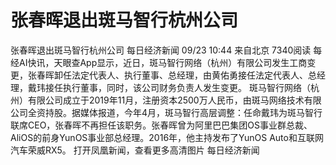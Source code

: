 # 张春晖退出斑马智行杭州公司

张春晖退出斑马智行杭州公司
每日经济新闻
09/23 10:44  来自北京
7340阅读
每经AI快讯，天眼查App显示，近日，斑马智行网络（杭州）有限公司发生工商变更，张春晖卸任法定代表人、执行董事、总经理，由黄佑勇接任法定代表人、总经理，戴玮接任执行董事，同时，该公司财务负责人发生变更。
斑马智行网络（杭州）有限公司成立于2019年11月，注册资本2500万人民币，由斑马网络技术有限公司全资持股。据媒体报道，今年4月，斑马智行高层调整：任命戴玮为斑马智行联席CEO，张春晖不再担任该职务。张春晖曾为阿里巴巴集团OS事业群总裁、AliOS的前身YunOS事业部总经理。2016年，他主持发布了YunOS Auto和互联网汽车荣威RX5。
打开凤凰新闻，查看更多高清图片
每日经济新闻